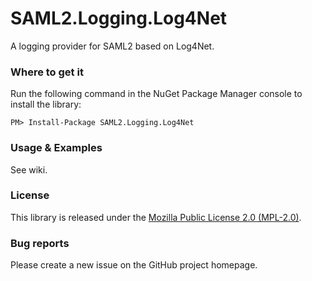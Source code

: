 # SAML2.Logging.Log4Net

A logging provider for SAML2 based on Log4Net.

### Where to get it

Run the following command in the NuGet Package Manager console to install the library:

    PM> Install-Package SAML2.Logging.Log4Net

### Usage & Examples

See wiki.

### License

This library is released under the [Mozilla Public License 2.0 (MPL-2.0)](https://github.com/i8beef/SAML2.Logging.Log4Net/blob/master/LICENSE).

### Bug reports

Please create a new issue on the GitHub project homepage.